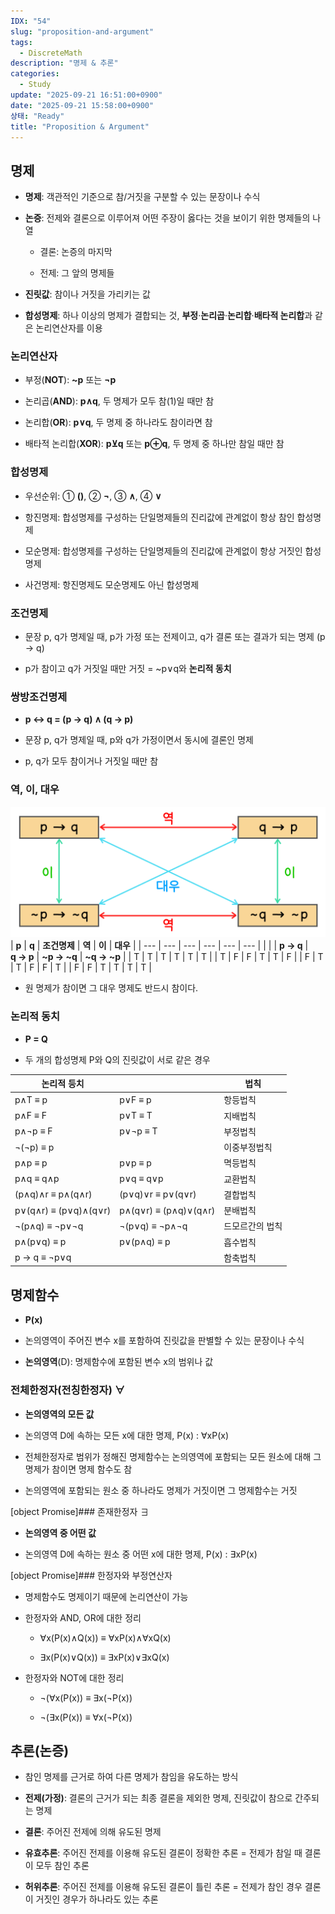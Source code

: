 ```yaml
---
IDX: "54"
slug: "proposition-and-argument"
tags:
  - DiscreteMath
description: "명제 & 추론"
categories:
  - Study
update: "2025-09-21 16:51:00+0900"
date: "2025-09-21 15:58:00+0900"
상태: "Ready"
title: "Proposition & Argument"
---
```

## 명제

- **명제**: 객관적인 기준으로 참/거짓을 구분할 수 있는 문장이나 수식

- **논증**: 전제와 결론으로 이루어져 어떤 주장이 옳다는 것을 보이기 위한 명제들의 나열

    - 결론: 논증의 마지막

    - 전제: 그 앞의 명제들

- **진릿값**: 참이나 거짓을 가리키는 값

- **합성명제**: 하나 이상의 명제가 결합되는 것, **부정**·**논리곱**·**논리합**·**배타적 논리합**과 같은 논리연산자를 이용

### 논리연산자

- 부정(**NOT**): **~p** 또는 **¬p**

- 논리곱(**AND**): **p∧q**, 두 명제가 모두 참(1)일 때만 참

- 논리합(**OR**): **p∨q**, 두 명제 중 하나라도 참이라면 참

- 배타적 논리합(**XOR**): **p⊻q** 또는 **p⊕q**, 두 명제 중 하나만 참일 때만 참

### 합성명제

- 우선순위: ① **()**, ② **¬**, ③ **∧**, ④ **∨**

- 항진명제: 합성명제를 구성하는 단일명제들의 진리값에 관계없이 항상 참인 합성명제

- 모순명제: 합성명제를 구성하는 단일명제들의 진리값에 관계없이 항상 거짓인 합성명제

- 사건명제: 항진명제도 모순명제도 아닌 합성명제

### 조건명제

- 문장 p, q가 명제일 때, p가 가정 또는 전제이고, q가 결론 또는 결과가 되는 명제 (p → q)

- p가 참이고 q가 거짓일 때만 거짓 = ~p∨q와 **논리적 동치**

### 쌍방조건명제

- **p ↔ q = (p → q) ∧ (q → p)**

- 문장 p, q가 명제일 때, p와 q가 가정이면서 동시에 결론인 명제

- p, q가 모두 참이거나 거짓일 때만 참

### 역, 이, 대우

![](image1.png)
| **p** | **q** | **조건명제** | **역** | **이** | **대우** |
| --- | --- | --- | --- | --- | --- |
|  |  | **p → q** | **q → p** | **~p → ~q** | **~q → ~p** |
| T | T | T | T | T | T |
| T | F | F | T | T | F |
| F | T | T | F | F | T |
| F | F | T | T | T | T |

- 원 명제가 참이면 그 대우 명제도 반드시 참이다.

### 논리적 동치

- **P = Q**

- 두 개의 합성명제 P와 Q의 진릿값이 서로 같은 경우

| **논리적 등치** |  | **법칙** |
| --- | --- | --- |
| p∧T ≡ p | p∨F ≡ p | 항등법칙 |
| p∧F ≡ F | p∨T ≡ T | 지배법칙 |
| p∧¬p ≡ F | p∨¬p ≡ T | 부정법칙 |
| ¬(¬p) ≡ p |  | 이중부정법칙 |
| p∧p ≡ p | p∨p ≡ p | 멱등법칙 |
| p∧q ≡ q∧p | p∨q ≡ q∨p | 교환법칙 |
| (p∧q)∧r ≡ p∧(q∧r) | (p∨q)∨r ≡ p∨(q∨r) | 결합법칙 |
| p∨(q∧r) ≡ (p∨q)∧(q∨r) | p∧(q∨r) ≡ (p∧q)∨(q∧r) | 분배법칙 |
| ¬(p∧q) ≡ ¬p∨¬q | ¬(p∨q) ≡ ¬p∧¬q | 드모르간의 법칙 |
| p∧(p∨q) ≡ p | p∨(p∧q) ≡ p | 흡수법칙 |
| p → q ≡ ¬p∨q |  | 함축법칙 |

## 명제함수

- **P(x)**

- 논의영역이 주어진 변수 x를 포함하여 진릿값을 판별할 수 있는 문장이나 수식

- **논의영역**(D): 명제함수에 포함된 변수 x의 범위나 값

### 전체한정자(전칭한정자) ∀

- **논의영역의 모든 값**

- 논의영역 D에 속하는 모든 x에 대한 명제, P(x) : ∀xP(x)

- 전체한정자로 범위가 정해진 명제함수는 논의영역에 포함되는 모든 원소에 대해 그 명제가 참이면 명제 함수도 참

- 논의영역에 포함되는 원소 중 하나라도 명제가 거짓이면 그 명제함수는 거짓

[object Promise]### 존재한정자 ∃

- **논의영역 중 어떤 값**

- 논의영역 D에 속하는 원소 중 어떤 x에 대한 명제, P(x) : ∃xP(x)

[object Promise]### 한정자와 부정연산자

- 명제함수도 명제이기 때문에 논리연산이 가능

- 한정자와 AND, OR에 대한 정리

    - ∀x(P(x)∧Q(x)) ≡ ∀xP(x)∧∀xQ(x)

    - ∃x(P(x)∨Q(x)) ≡ ∃xP(x)∨∃xQ(x)

- 한정자와 NOT에 대한 정리

    - ¬(∀x(P(x)) ≡ ∃x(¬P(x))

    - ¬(∃x(P(x)) ≡ ∀x(¬P(x))

## 추론(논증)

- 참인 명제를 근거로 하여 다른 명제가 참임을 유도하는 방식

- **전제(가정)**: 결론의 근거가 되는 최종 결론을 제외한 명제, 진릿값이 참으로 간주되는 명제

- **결론**: 주어진 전제에 의해 유도된 명제

- **유효추론**: 주어진 전제를 이용해 유도된 결론이 정확한 추론 = 전제가 참일 때 결론이 모두 참인 추론

- **허위추론**: 주어진 전제를 이용해 유도된 결론이 틀린 추론 = 전제가 참인 경우 결론이 거짓인 경우가 하나라도 있는 추론

